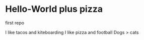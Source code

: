 # Hello-World plus pizza
first repo

I like tacos and kiteboarding
I like pizza and football 
Dogs > cats 
